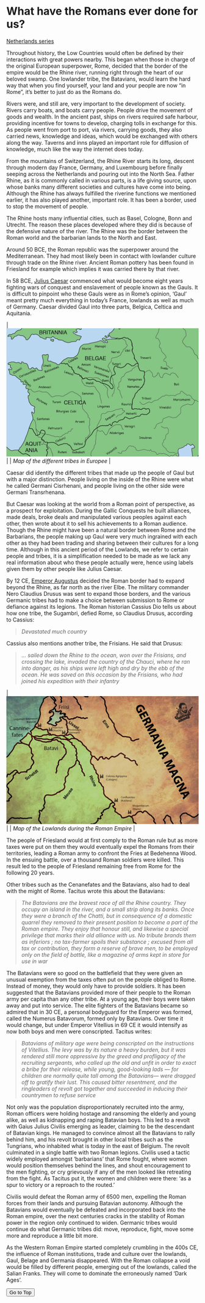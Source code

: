 # What have the Romans ever done for us?

[Netherlands series](nl)

Throughout history, the Low Countries would often be defined by their interactions with great powers nearby. This began when those in charge of the original European superpower, Rome, decided that the border of the empire would be the Rhine river, running right through the heart of our beloved swamp. One lowlander tribe, the Batavians, would learn the hard way that when you find yourself, your land and your people are now “in Rome”, it’s better to just do as the Romans do.

Rivers were, and still are, very important to the development of society. Rivers carry boats, and boats carry people. People drive the movement of goods and wealth. In the ancient past, ships on rivers required safe harbour, providing incentive for towns to develop, charging tolls in exchange for this. As people went from port to port, via rivers, carrying goods, they also carried news, knowledge and ideas, which would be exchanged with others along the way. Taverns and inns played an important role for diffusion of knowledge, much like the way the internet does today.

From the mountains of Switzerland, the Rhine River starts its long, descent through modern day France, Germany, and Luxembourg before finally seeping across the Netherlands and pouring out into the North Sea. Father Rhine, as it is commonly called in various parts, is a life giving source, upon whose banks many different societies and cultures have come into being. Although the Rhine has always fulfilled the riverine functions we mentioned earlier, it has also played another, important role. It has been a border, used to stop the movement of people.

The Rhine hosts many influential cities, such as Basel, Cologne, Bonn and Utrecht. The reason these places developed where they did is because of the defensive nature of the river. The Rhine was the border between the Roman world and the barbarian lands to the North and East.

Around 50 BCE, the Roman republic was the superpower around the Mediterranean. They had most likely been in contact with lowlander culture through trade on the Rhine river. Ancient Roman pottery has been found in Friesland for example which implies it was carried there by that river.

In 58 BCE, [Julius Caesar](../Romans#julio-cesar) commenced what would become eight years fighting wars of conquest and enslavement of people known as the Gauls. It is difficult to pinpoint who these Gauls were as in Rome’s opinion, ‘Gaul’ meant pretty much everything in today’s France, lowlands as well as much of Germany. Caesar divided Gaul into three parts, Belgica, Celtica and Aquitania.

| ![map](images/Gaulmap.jpg) |
| *Map of the different tribes in Europee* |

Caesar did identify the different tribes that made up the people of Gaul but with a major distinction. People living on the inside of the Rhine were what he called Germani Cisrhenani, and people living on the other side were Germani Transrhenana.

But Caesar was looking at the world from a Roman point of perspective, as a prospect for exploitation. During the Gallic Conquests he built alliances, made deals, broke deals and manipulated various peoples against each other, then wrote about it to sell his achievements to a Roman audience. Though the Rhine might have been a natural border between Rome and the Barbarians, the people making up Gaul were very much ingrained with each other as they had been trading and sharing between their cultures for a long time. Although in this ancient period of the Lowlands, we refer to certain people and tribes, it is a simplification needed to be made as we lack any real information about who these people actually were, hence using labels given them by other people like Julius Caesar.

By 12 CE, [Emperor Augustus](../imperioromano#augusto) decided the Roman border had to expand beyond the Rhine, as far north as the river Elbe. The military commander Nero Claudius Drusus was sent to expand those borders, and the various Germanic tribes had to make a choice between submission to Rome or defiance against its legions. The Roman historian Cassius Dio tells us about how one tribe, the Sugambri, defied Rome, so Claudius Drusus, according to Cassius:

>*Devastated much country*

Cassius also mentions another tribe, the Frisians. He said that Drusus:

>*... sailed down the Rhine to the ocean, won over the Frisians, and crossing the lake, invaded the country of the Chauci, where he ran into danger, as his ships were left high and dry by the ebb of the ocean. He was saved on this occasion by the Frisians, who had joined his expedition with their infantry*

| ![map](images/Germania+Gaul.jpg) |
| *Map of the Lowlands during the Roman Empire* |

The people of Friesland would at first comply to the Roman rule but as more taxes were put on them they would eventually expel the Romans from their territories, leading a Roman army to confront the Fries at Bedehenna Wood. In the ensuing battle, over a thousand Roman soldiers were killed. This result led to the people of Friesland remaining free from Rome for the following 20 years.

Other tribes such as the Cenanefates and the Batavians, also had to deal with the might of Rome. Tacitus wrote this about the Batavians:

>*The Batavians are the bravest race of all the Rhine country. They occupy an island in the river, and a small strip along its banks. Once they were a branch of the Chatti, but in consequence of a domestic quarrel they removed to their present position to become a part of the Roman empire. They enjoy that honour still, and likewise a special privilege that marks their old alliance with us. No tribute brands them as inferiors ; no tax-farmer spoils their substance ; excused from all tax or contribution, they form a reserve of brave men, to be employed only on the field of battle, like a magazine of arms kept in store for use in war*

The Batavians were so good on the battlefield that they were given an unusual exemption from the taxes often put on the people obliged to Rome. Instead of money, they would only have to provide soldiers. It has been suggested that the Batavians provided more of their people to the Roman army per capita than any other tribe. At a young age, their boys were taken away and put into service. The elite fighters of the Batavians became so admired that in 30 CE, a personal bodyguard for the Emperor was formed, called the Numerus Batavorum, formed only by Batavians. Over time it would change, but under Emperor Vitellius in 69 CE it would intensify as now both boys and men were conscripted. Tacitus writes:

>*Batavians of military age were being conscripted on the instructions of Vitellius. The levy was by its nature a heavy burden, but it was rendered still more oppressive by the greed and profligacy of the recruiting sergeants, who called up the old and unfit in order to exact a bribe for their release, while young, good-looking lads — for children are normally quite tall among the Batavians— were dragged off to gratify their lust. This caused bitter resentment, and the ringleaders of revolt got together and succeeded in inducing their countrymen to refuse service*

Not only was the population disproportionately recruited into the army, Roman officers were holding hostage and ransoming the elderly and young alike, as well as kidnapping and raping Batavian boys. This led to a revolt with Gaius Julius Civilis emerging as leader, claiming to be the descendant of Batavian kings. He managed to convince almost all the Batavians to rally behind him, and his revolt brought in other local tribes such as the Tungrians, who inhabited what is today in the east of Belgium. The revolt culminated in a single battle with two Roman legions. Civilis used a tactic widely employed amongst ‘barbarians’ that Rome fought, where women would position themselves behind the lines, and shout encouragement to the men fighting, or cry grievously if any of the men looked like retreating from the fight. As Tacitus put it, the women and children were there: ‘as a spur to victory or a reproach to the routed.’

Civilis would defeat the Roman army of 6500 men, expelling the Roman forces from their lands and pursuing Batavian autonomy. Although the Batavians would eventually be defeated and incorporated back into the Roman empire, over the next centuries cracks in the stability of Roman power in the region only continued to widen. Germanic tribes would continue do what Germanic tribes did: move, reproduce, fight, move some more and reproduce a little bit more.

As the Western Roman Empire started completely crumbling in the 400s CE, the influence of Roman institutions, trade and culture over the lowlands, Gaul, Belage and Germania disappeared. With the Roman collapse a void would be filled by different people, emerging out of the lowlands, called the Salian Franks. They will come to dominate the erroneously named ‘Dark Ages’.

<button onclick="window.scrollTo(0, 0);">Go to Top</button>
